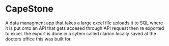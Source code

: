 # CapeStone
A data managment app that takes a large excel file uploads it to SQL where it is put onto an API that gets accesed through API request then re exported to excel.
the export is done in a sytem called clarion locally saved at the doctors office this was built for. 
